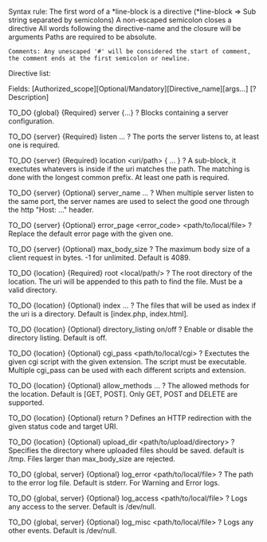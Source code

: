 Syntax rule:
    The first word of a *line-block is a directive
    (*line-block => Sub string separated by semicolons)
    A non-escaped semicolon closes a directive
    All words following the directive-name and the closure will be arguments
    Paths are required to be absolute.

    Comments: Any unescaped '#' will be considered the start of comment, the comment ends at the first semicolon or newline.

Directive list:

Fields: [Authorized_scope][Optional/Mandatory][Directive_name][args...]
                        [? Description]

TO_DO    {global} {Required} server {...}
                        ? Blocks containing a server configuration.

TO_DO    {server} {Required} listen <port> <port> ...
                        ? The ports the server listens to, at least one is required.

TO_DO    {server} {Required} location <uri/path> { ... }
                        ? A sub-block, it exectutes whatevers is inside if the uri matches the path. The matching is done with the longest common prefix. At least one path is required.

TO_DO    {server} {Optional} server_name <Name> <Name> ...
                        ? When multiple server listen to the same port, the server names are used to select the good one through the http "Host: ..." header.

TO_DO    {server} {Optional} error_page <error_code> <path/to/local/file>
                        ? Replace the default error page with the given one.

TO_DO    {server} {Optional} max_body_size <size>
                        ? The maximum body size of a client request in bytes. -1 for unlimited. Default is 4089.

TO_DO    {location} {Required} root <local/path/>
                        ? The root directory of the location. The uri will be appended to this path to find the file. Must be a valid directory.

TO_DO    {location} {Optional} index <file> <file> ...
                        ? The files that will be used as index if the uri is a directory. Default is [index.php, index.html].

TO_DO    {location} {Optional} directory_listing on/off
                        ? Enable or disable the directory listing. Default is off.

TO_DO    {location} {Optional} cgi_pass <path/to/local/cgi> <extension>
                        ? Exectutes the given cgi script with the given extension. The script must be executable. Multiple cgi_pass can be used with each different scripts and extension.

TO_DO    {location} {Optional} allow_methods <method> <method> ...
                        ? The allowed methods for the location. Default is [GET, POST]. Only GET, POST and DELETE are supported.

TO_DO    {location} {Optional} return <status> <uri>
                        ? Defines an HTTP redirection with the given status code and target URI.

TO_DO    {location} {Optional} upload_dir <path/to/upload/directory>
                        ? Specifies the directory where uploaded files should be saved. default is /tmp. Files larger than max_body_size are rejected.

TO_DO    {global, server} {Optional} log_error <path/to/local/file>
                        ? The path to the error log file. Default is stderr. For Warning and Error logs.

TO_DO    {global, server} {Optional} log_access <path/to/local/file>
                        ? Logs any access to the server. Default is /dev/null.

TO_DO    {global, server} {Optional} log_misc <path/to/local/file>
                        ? Logs any other events. Default is /dev/null.

